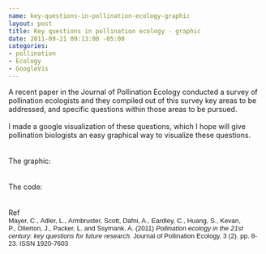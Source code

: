 ```yaml
--- 
name: key-questions-in-pollination-ecology-graphic
layout: post
title: Key questions in pollination ecology - graphic
date: 2011-09-21 09:13:00 -05:00
categories: 
- pollination
- Ecology
- GoogleVis
---
```

A recent paper in the Journal of Pollination Ecology conducted a survey of pollination ecologists and they compiled out of this survey key areas to be addressed, and specific questions within those areas to be pursued.<br /><br />I made a google visualization of these questions, which I hope will give pollination biologists an easy graphical way to visualize these questions.<br /><br /><br />The graphic:<br /><br /><br />The code:<br /><br /><br />Ref<br /><span class="Apple-style-span" style="background-color: white; font-family: Verdana, Arial, sans-serif; font-size: 13px;"><span class="person_name">Mayer, C.</span>,&nbsp;<span class="person_name">Adler, L.</span>,&nbsp;<span class="person_name">Armbruster, Scott</span>,&nbsp;<span class="person_name">Dafni, A.</span>,&nbsp;<span class="person_name">Eardley, C.</span>,&nbsp;<span class="person_name">Huang, S.</span>,&nbsp;<span class="person_name">Kevan, P.</span>,&nbsp;<span class="person_name">Ollerton, J.</span>,&nbsp;<span class="person_name">Packer, L.</span>&nbsp;and&nbsp;<span class="person_name">Ssymank, A.</span>&nbsp;(2011)&nbsp;<em>Pollination ecology in the 21st century: key questions for future research.&nbsp;</em>Journal of Pollination Ecology, 3 (2). pp. 8-23. ISSN 1920-7603</span>
